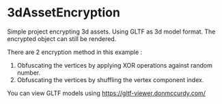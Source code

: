 # 3dAssetEncryption

Simple project encrypting 3d assets. Using GLTF as 3d model format. The encrypted object can still be rendered.

There are 2 encryption method in this example :
1. Obfuscating the vertices by applying XOR operations against random number.
2. Obfuscating the vertices by shuffling the vertex component index.

You can view GLTF models using https://gltf-viewer.donmccurdy.com/
